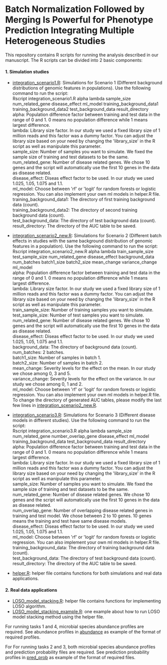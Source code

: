 # Batch Normalization Followed by Merging Is Powerful for Phenotype Prediction Integrating Multiple Heterogeneous Studies

This repository contains R scripts for running the analysis described in our manuscript. 
The R scripts can be divided into 2 basic components:

#### 1. Simulation studies

- [integration_scenario1.R](https://github.com/lynngao/Heterogeneous-Studies/blob/main/integration_scenario1.R): Simulations for Scenario 1 (Different background distributions of genomic features in populations).
Use the following command to run the script:<br/>
Rscript integration_scenario1.R alpha lambda sample_size num_related_gene disease_effect ml_model training_background_data1 training_background_data2 test_background_data result_directory<br/>
alpha: Population difference factor between training and test data in the range of 0 and 1. 0 means no population difference while 1 means largest difference.<br/>
lambda: Library size factor. In our study we used a fixed library size of 1 million reads and this factor was a dummy factor. You can adjust the library size based on your need by changing the 'library_size' in the R script as well as manipulate this parameter.<br/>
sample_size: Number of samples you want to simulate. We fixed the sample size of training and test datasets to be the same.<br/>
num_related_gene: Number of disease related genes. We chose 10 genes and the script will automatically use the first 10 genes in the data as disease related.<br/>
disease_effect: Diseas effect factor to be used. In our study we used 1.025, 1.05, 1.075 and 1.1.<br/>
ml_model: Choose between 'rf' or 'logit' for random forests or logistic regression. You can also implement your own ml models in helper.R file.<br/>
training_background_data1: The directory of first training background data (count).<br/>
training_background_data2: The directory of second training background data (count).<br/>
test_background_data: The directory of test background data (count).<br/>
result_directory: The directory of the AUC table to be saved.<br/>


- [integration_scenario2_new.R](https://github.com/lynngao/Heterogeneous-Studies/blob/main/integration_scenario2_new.R): Simulations for Scenario 2 (Different batch effects in studies with the same background distribution of genomic features in a population).
Use the following command to run the script:<br/>
Rscript integration_scenario2_new.R alpha lambda train_sample_size test_sample_size num_related_gene disease_effect background_data num_batches batch1_size batch2_size mean_change variance_change ml_model<br/>
alpha: Population difference factor between training and test data in the range of 0 and 1. 0 means no population difference while 1 means largest difference.<br/>
lambda: Library size factor. In our study we used a fixed library size of 1 million reads and this factor was a dummy factor. You can adjust the library size based on your need by changing the 'library_size' in the R script as well as manipulate this parameter.<br/>
train_sample_size: Number of training samples you want to simulate.<br/>
test_sample_size: Number of test samples you want to simulate.<br/>
num_related_gene: Number of disease related genes. We chose 10 genes and the script will automatically use the first 10 genes in the data as disease related.<br/>
disease_effect: Diseas effect factor to be used. In our study we used 1.025, 1.05, 1.075 and 1.1.<br/>
background_data: The directory of background data (count).<br/>
num_batches: 2 batches.<br/>
batch1_size: Number of samples in batch 1.<br/>
batch2_size: Number of samples in batch 2.<br/>
mean_change: Severity levels for the effect on the mean. In our study we chose among 0, 3 and 5.<br/>
variance_change: Severity levels for the effect on the variance. In our study we chose among 0, 1 and 2.<br/>
ml_model: Choose between 'rf' or 'logit' for random forests or logistic regression. You can also implement your own ml models in helper.R file.<br/>
To change the directory of generated AUC tables, please modify the last few lines in [integration_scenario2_new.R](https://github.com/lynngao/Heterogeneous-Studies/blob/main/integration_scenario2_new.R).


- [integration_scenario3.R](https://github.com/lynngao/Heterogeneous-Studies/blob/main/integration_scenario3.R): Simulations for Scenario 3 (Different disease models in different studies).
Use the following command to run the script:<br/>
Rscript integration_scenario3.R alpha lambda sample_size num_related_gene number_overlap_gene disease_effect ml_model training_background_data test_background_data result_directory<br/>
alpha: Population difference factor between training and test data in the range of 0 and 1. 0 means no population difference while 1 means largest difference.<br/>
lambda: Library size factor. In our study we used a fixed library size of 1 million reads and this factor was a dummy factor. You can adjust the library size based on your need by changing the 'library_size' in the R script as well as manipulate this parameter.<br/>
sample_size: Number of samples you want to simulate. We fixed the sample size of training and test datasets to be the same.<br/>
num_related_gene: Number of disease related genes. We chose 10 genes and the script will automatically use the first 10 genes in the data as disease related.<br/>
num_overlap_gene: Number of overlapping disease related genes in training and test model. We chose between 2 to 10 genes. 10 genes means the training and test have same disease models.<br/>
disease_effect: Diseas effect factor to be used. In our study we used 1.025, 1.05, 1.075 and 1.1.<br/>
ml_model: Choose between 'rf' or 'logit' for random forests or logistic regression. You can also implement your own ml models in helper.R file.<br/>
training_background_data: The directory of training background data (count).<br/>
test_background_data: The directory of test background data (count).<br/>
result_directory: The directory of the AUC table to be saved.<br/>

- [helper.R](https://github.com/lynngao/Heterogeneous-Studies/blob/main/helper.R): helper file contains functions for both simulations and real data applications.

#### 2. Real data applications
- [LOSO_model_stacking.R](https://github.com/lynngao/CRC_analysis/blob/main/LOSO_model_stacking.R): helper file contains functions for implementing LOSO algorithm.
- [LOSO_model_stacking_example.R](https://github.com/lynngao/CRC_analysis/blob/main/LOSO_model_stacking_example.R): one example about how to run LOSO model stacking method using the helper file.

For running tasks 1 and 4, microbial species abundance profiles are required. See abundance profiles in [abundance](https://github.com/lynngao/CRC_analysis/tree/main/abundance) as example of the format of required profiles.

For For running tasks 2 and 3, both microbial species abundance profiles and prediction probability files are required. See prediction probability profiles in [pred_prob](https://github.com/lynngao/CRC_analysis/tree/main/pred_prob) as example of the format of required files.
